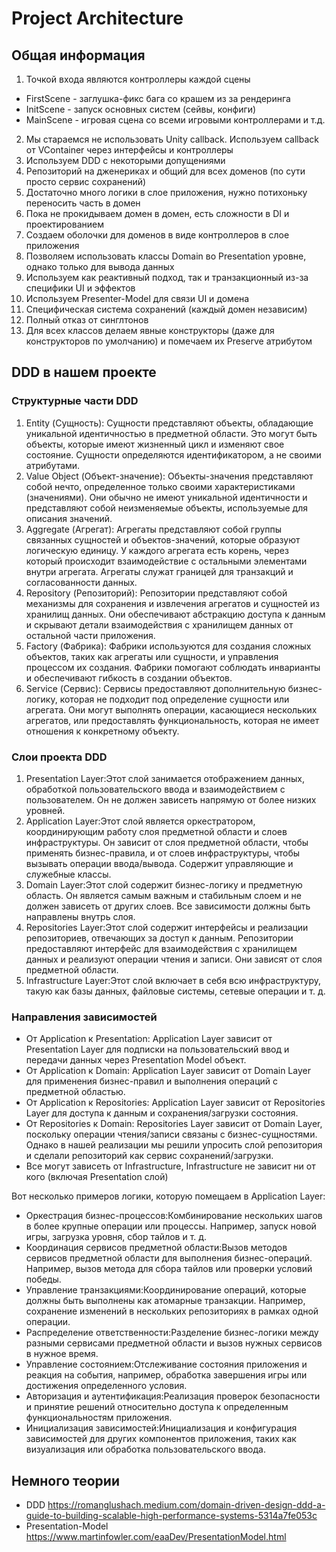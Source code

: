 # Project Architecture

## Общая информация
1. Точкой входа являются контроллеры каждой сцены
- FirstScene - заглушка-фикс бага со крашем из за рендеринга
- InitScene - запуск основных систем (сейвы, конфиги)
- MainScene - игровая сцена со всеми игровыми контроллерами и т.д.
2. Мы стараемся не использовать Unity callback. Используем callback от VContainer через интерфейсы и контроллеры
3. Используем DDD с некоторыми допущениями
4. Репозиторий на дженериках и общий для всех доменов (по сути просто сервис сохранений)
5. Достаточно много логики в слое приложения, нужно потихоньку переносить часть в домен
6. Пока не прокидываем домен в домен, есть сложности в DI и проектированием
7. Создаем оболочки для доменов в виде контроллеров в слое приложения
8. Позволяем использовать классы Domain во Presentation уровне, однако только для вывода данных
9. Используем как реактивный подход, так и транзакционный из-за специфики UI и эффектов
10. Используем Presenter-Model для связи UI и домена
11. Специфическая система сохранений (каждый домен независим)
12. Полный отказ от синглтонов
13. Для всех классов делаем явные конструкторы (даже для конструкторов по умолчанию) и помечаем их Preserve атрибутом

## DDD в нашем проекте

### Структурные части DDD
1. Entity (Сущность):
Сущности представляют объекты, обладающие уникальной идентичностью в предметной области. Это могут быть объекты, которые имеют жизненный цикл и изменяют свое состояние. Сущности определяются идентификатором, а не своими атрибутами.
2. Value Object (Объект-значение):
Объекты-значения представляют собой нечто, определенное только своими характеристиками (значениями). Они обычно не имеют уникальной идентичности и представляют собой неизменяемые объекты, используемые для описания значений.
3. Aggregate (Агрегат):
Агрегаты представляют собой группы связанных сущностей и объектов-значений, которые образуют логическую единицу. У каждого агрегата есть корень, через который происходит взаимодействие с остальными элементами внутри агрегата. Агрегаты служат границей для транзакций и согласованности данных.
4. Repository (Репозиторий):
Репозитории представляют собой механизмы для сохранения и извлечения агрегатов и сущностей из хранилищ данных. Они обеспечивают абстракцию доступа к данным и скрывают детали взаимодействия с хранилищем данных от остальной части приложения.
5. Factory (Фабрика):
Фабрики используются для создания сложных объектов, таких как агрегаты или сущности, и управления процессом их создания. Фабрики помогают соблюдать инварианты и обеспечивают гибкость в создании объектов.
6. Service (Сервис):
Сервисы предоставляют дополнительную бизнес-логику, которая не подходит под определение сущности или агрегата. Они могут выполнять операции, касающиеся нескольких агрегатов, или предоставлять функциональность, которая не имеет отношения к конкретному объекту.

### Слои проекта DDD
1. Presentation Layer:Этот слой занимается отображением данных, обработкой пользовательского ввода и взаимодействием с пользователем. Он не должен зависеть напрямую от более низких уровней.
2. Application Layer:Этот слой является оркестратором, координирующим работу слоя предметной области и слоев инфраструктуры. Он зависит от слоя предметной области, чтобы применять бизнес-правила, и от слоев инфраструктуры, чтобы вызывать операции ввода/вывода. Содержит управляющие и служебные классы.
3. Domain Layer:Этот слой содержит бизнес-логику и предметную область. Он является самым важным и стабильным слоем и не должен зависеть от других слоев. Все зависимости должны быть направлены внутрь слоя.
4. Repositories Layer:Этот слой содержит интерфейсы и реализации репозиториев, отвечающих за доступ к данным. Репозитории предоставляют интерфейс для взаимодействия с хранилищем данных и реализуют операции чтения и записи. Они зависят от слоя предметной области.
5. Infrastructure Layer:Этот слой включает в себя всю инфраструктуру, такую как базы данных, файловые системы, сетевые операции и т. д.

### Направления зависимостей
- От Application к Presentation: Application Layer зависит от Presentation Layer для подписки на пользовательский ввод и передачи данных через Presentation Model объект.
- От Application к Domain: Application Layer зависит от Domain Layer для применения бизнес-правил и выполнения операций с предметной областью.
- От Application к Repositories: Application Layer зависит от Repositories Layer для доступа к данным и сохранения/загрузки состояния.
- От Repositories к Domain: Repositories Layer зависит от Domain Layer, поскольку операции чтения/записи связаны с бизнес-сущностями. Однако в нашей реализации мы решили упросить слой репозитория и сделали репозиторий как сервис сохранений/загрузки.
- Все могут зависеть от Infrastructure, Infrastructure не зависит ни от кого (включая Presentation слой)

Вот несколько примеров логики, которую помещаем в Application Layer:
- Оркестрация бизнес-процессов:Комбинирование нескольких шагов в более крупные операции или процессы. Например, запуск новой игры, загрузка уровня, сбор тайлов и т. д.
- Координация сервисов предметной области:Вызов методов сервисов предметной области для выполнения бизнес-операций. Например, вызов метода для сбора тайлов или проверки условий победы.
- Управление транзакциями:Координирование операций, которые должны быть выполнены как атомарные транзакции. Например, сохранение изменений в нескольких репозиториях в рамках одной операции.
- Распределение ответственности:Разделение бизнес-логики между разными сервисами предметной области и вызов нужных сервисов в нужное время.
- Управление состоянием:Отслеживание состояния приложения и реакция на события, например, обработка завершения игры или достижения определенного условия.
- Авторизация и аутентификация:Реализация проверок безопасности и принятие решений относительно доступа к определенным функциональностям приложения.
- Инициализация зависимостей:Инициализация и конфигурация зависимостей для других компонентов приложения, таких как визуализация или обработка пользовательского ввода.

## Немного теории
- DDD 
https://romanglushach.medium.com/domain-driven-design-ddd-a-guide-to-building-scalable-high-performance-systems-5314a7fe053c
- Presentation-Model 
https://www.martinfowler.com/eaaDev/PresentationModel.html